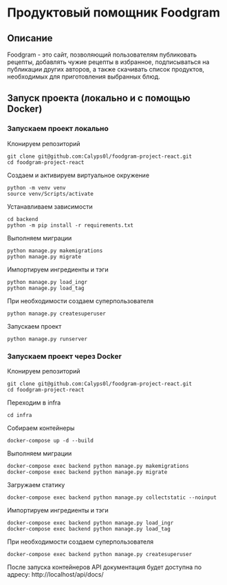 # Продуктовый помощник Foodgram
## Описание
Foodgram - это сайт, позволяющий пользователям публиковать рецепты, добавлять чужие рецепты в избранное, подписываться 
на публикации других авторов, а также скачивать список продуктов, необходимых для приготовления выбранных блюд.
## Запуск проекта (локально и с помощью Docker)
### Запускаем проект локально
Клонируем репозиторий
```
git clone git@github.com:Calyps0l/foodgram-project-react.git
cd foodgram-project-react
```
Создаем и активируем виртуальное окружение
```
python -m venv venv
source venv/Scripts/activate
```
Устанавливаем зависимости
```
cd backend
python -m pip install -r requirements.txt
```
Выполняем миграции
```
python manage.py makemigrations  
python manage.py migrate
```
Импортируем ингредиенты и тэги
```
python manage.py load_ingr  
python manage.py load_tag  
```
При необходимости создаем суперпользователя
```
python manage.py createsuperuser    
```
Запускаем проект
```
python manage.py runserver    
```
### Запускаем проект через Docker
Клонируем репозиторий
```
git clone git@github.com:Calyps0l/foodgram-project-react.git
cd foodgram-project-react
```
Переходим в infra
```
cd infra
```
Собираем контейнеры
```
docker-compose up -d --build 
```
Выполняем миграции
```
docker-compose exec backend python manage.py makemigrations
docker-compose exec backend python manage.py migrate 
```
Загружаем статику
```
docker-compose exec backend python manage.py collectstatic --noinput
```
Импортируем ингредиенты и тэги
```
docker-compose exec backend python manage.py load_ingr
docker-compose exec backend python manage.py load_tag 
```
При необходимости создаем суперпользователя
```
docker-compose exec backend python manage.py createsuperuser  
```
После запуска контейнеров API документация будет доступна по адресу: http://localhost/api/docs/
